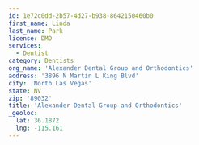 ```yaml
---
id: 1e72c0dd-2b57-4d27-b938-8642150460b0
first_name: Linda
last_name: Park
license: DMD
services:
  - Dentist
category: Dentists
org_name: 'Alexander Dental Group and Orthodontics'
address: '3896 N Martin L King Blvd'
city: 'North Las Vegas'
state: NV
zip: '89032'
title: 'Alexander Dental Group and Orthodontics'
_geoloc:
  lat: 36.1872
  lng: -115.161
---
```


